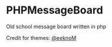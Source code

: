 # PHPMessageBoard
Old school message board written in php

Credit for themes: [@eeknoM](https://github.com/eeknoM)
